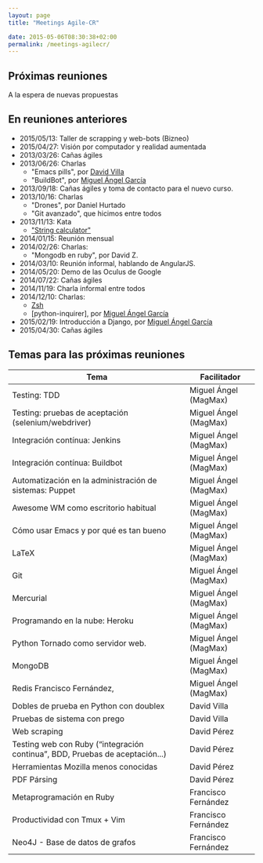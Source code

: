 ```yaml
---
layout: page
title: "Meetings Agile-CR"

date: 2015-05-06T08:30:38+02:00
permalink: /meetings-agilecr/
---
```


## Próximas reuniones

A la espera de nuevas propuestas

## En reuniones anteriores

- 2015/05/13: Taller de scrapping y web-bots (Bizneo)
- 2015/04/27: Visión por computador y realidad aumentada
- 2013/03/26: Cañas ágiles
- 2013/06/26: Charlas
  - "Emacs pills", por [David Villa]
  - "BuildBot", por [Miguel Ángel García]
- 2013/09/18: Cañas ágiles y toma de contacto para el nuevo curso.
- 2013/10/16: Charlas
  - "Drones", por Daniel Hurtado
  - "Git avanzado", que hicimos entre todos
- 2013/11/13: Kata
  - ["String calculator"]
- 2014/01/15: Reunión mensual
- 2014/02/26: Charlas:
  - "Mongodb en ruby", por David Z.
- 2014/03/10: Reunión informal, hablando de AngularJS.
- 2014/05/20: Demo de las Oculus de Google
- 2014/07/22: Cañas ágiles
- 2014/11/19: Charla informal entre todos
- 2014/12/10: Charlas:
  - [Zsh]
  - [python-inquirer], por [Miguel Ángel García]
- 2015/02/19: Introducción a Django, por [Miguel Ángel García]
- 2015/04/30: Cañas ágiles

## Temas para las próximas reuniones

| **Tema**                                                                     | **Facilitador**       |
| ---------------------------------------------------------------------------- | --------------------- |
| Testing: TDD                                                                 | Miguel Ángel (MagMax) |
| Testing: pruebas de aceptación (selenium/webdriver)                          | Miguel Ángel (MagMax) |
| Integración contínua: Jenkins                                                | Miguel Ángel (MagMax) |
| Integración contínua: Buildbot                                               | Miguel Ángel (MagMax) |
| Automatización en la administración de sistemas: Puppet                      | Miguel Ángel (MagMax) |
| Awesome WM como escritorio habitual                                          | Miguel Ángel (MagMax) |
| Cómo usar Emacs y por qué es tan bueno                                       | Miguel Ángel (MagMax) |
| LaTeX                                                                        | Miguel Ángel (MagMax) |
| Git                                                                          | Miguel Ángel (MagMax) |
| Mercurial                                                                    | Miguel Ángel (MagMax) |
| Programando en la nube: Heroku                                               | Miguel Ángel (MagMax) |
| Python Tornado como servidor web.                                            | Miguel Ángel (MagMax) |
| MongoDB                                                                      | Miguel Ángel (MagMax) |
| Redis Francisco Fernández,                                                   | Miguel Ángel (MagMax) |
| Dobles de prueba en Python con doublex                                       | David Villa           |
| Pruebas de sistema con prego                                                 | David Villa           |
| Web scraping                                                                 | David Pérez           |
| Testing web con Ruby (“integración continua”, BDD, Pruebas de aceptación...) | David Pérez           |
| Herramientas Mozilla menos conocidas                                         | David Pérez           |
| PDF Pársing                                                                  | David Pérez           |
| Metaprogramación en Ruby                                                     | Francisco Fernández   |
| Productividad con Tmux + Vim                                                 | Francisco Fernández   |
| Neo4J - Base de datos de grafos                                              | Francisco Fernández   |

[david villa]: http://arco.esi.uclm.es/~david.villa/index.html
[miguel ángel garcía]: http://magmax.org/
["string calculator"]: http://www.solveet.com/exercises/Kata-String-Calculator/8
[zsh]: http://www.zsh.org/
